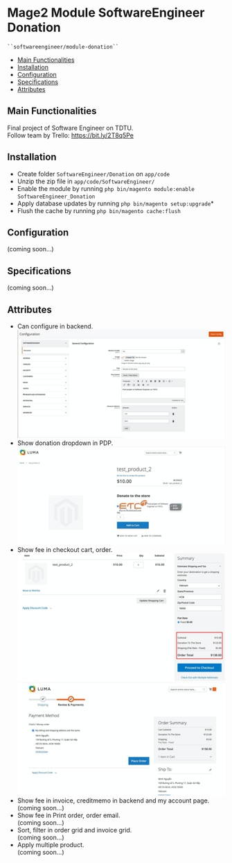 # Mage2 Module SoftwareEngineer Donation

    ``softwareengineer/module-donation``

 - [Main Functionalities](#main-functionalities)
 - [Installation](#installation)
 - [Configuration](#configuration)
 - [Specifications](#specifications)
 - [Attributes](#attributes)

## Main Functionalities
Final project of Software Engineer on TDTU. <br/>
Follow team by Trello: https://bit.ly/2T8q5Pe

## Installation
 - Create folder `SoftwareEngineer/Donation` on `app/code`
 - Unzip the zip file in `app/code/SoftwareEngineer/`
 - Enable the module by running `php bin/magento module:enable SoftwareEngineer_Donation`
 - Apply database updates by running `php bin/magento setup:upgrade`\*
 - Flush the cache by running `php bin/magento cache:flush`

## Configuration<br />
(coming soon...)



## Specifications<br />
(coming soon...)



## Attributes
+ Can configure in backend.<br />
![alt text](image/config_donation.jpeg)
+ Show donation dropdown in PDP.<br />
![alt text](image/display_to_product.jpeg)
+ Show fee in checkout cart, order.<br />
![alt text](image/add_donation_to_total.jpeg)
![alt text](image/add_donation_to_total_2.jpeg)
+ Show fee in invoice, creditmemo in backend and my account page.<br />
(coming soon...)
+ Show fee in Print order, order email.<br />
(coming soon...)
+ Sort, filter in order grid and invoice grid.<br />
(coming soon...)
+ Apply multiple product.<br />
(coming soon...)


